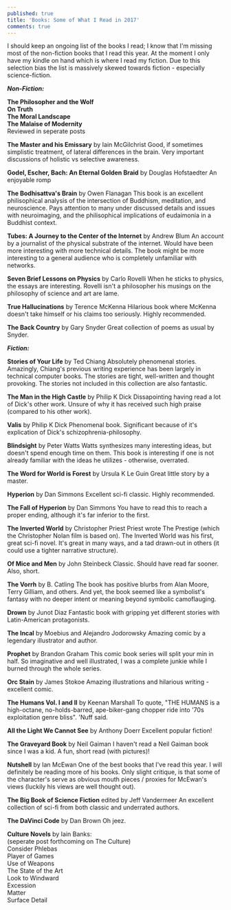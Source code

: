 ```yaml
---
published: true
title: 'Books: Some of What I Read in 2017'
comments: true
---
```

I should keep an ongoing list of the books I read; I know that I'm missing most of the non-fiction books that I read this year. At the moment I only have my kindle on hand which is where I read my fiction. Due to this selection bias the list is massively skewed towards fiction - especially science-fiction.

_**Non-Fiction:**_

**The Philosopher and the Wolf**  
**On Truth**  
**The Moral Landscape**  
**The Malaise of Modernity**  
Reviewed in seperate posts

**The Master and his Emissary** by Iain McGilchrist
Good, if sometimes simplistic treatment, of lateral differences in the brain. Very important discussions of holistic vs selective awareness.

**Godel, Escher, Bach: An Eternal Golden Braid** by Douglas Hofstaedter
An enjoyable romp

**The Bodhisattva's Brain** by Owen Flanagan
This book is an excellent philisophical analysis of the intersection of Buddhism, meditation, and neuroscience. Pays attention to many under discussed details and issues with neuroimaging, and the philisophical implications of eudaimonia in a Buddhist context.

**Tubes: A Journey to the Center of the Internet** by Andrew Blum
An account by a journalist of the physical substrate of the internet. Would have been more interesting with more technical details. The book might be more interesting to a general audience who is completely unfamiliar with networks.

**Seven Brief Lessons on Physics** by Carlo Rovelli
When he sticks to physics, the essays are interesting. Rovelli isn't a philosopher his musings on the philosophy of science and art are lame.

**True Hallucinations** by Terence McKenna
Hilarious book where McKenna doesn't take himself or his claims too seriously. Highly recommended.

**The Back Country** by Gary Snyder
Great collection of poems as usual by Snyder.


_**Fiction:**_

**Stories of Your Life** by Ted Chiang
Absolutely phenomenal stories. Amazingly, Chiang's previous writing experience has been largely in technical computer books. The stories are tight, well-written and thought provoking. The stories not included in this collection are also fantastic.

**The Man in the High Castle** by Philip K Dick
Dissapointing having read a lot of Dick's other work. Unsure of why it has received such high praise (compared to his other work).

**Valis** by Philip K Dick
Phenomenal book. Significant because of it's explication of Dick's schizophrenia-philosophy. 

**Blindsight** by Peter Watts
Watts synthesizes many interesting ideas, but doesn't spend enough time on them. This book is interesting if one is not already familiar with the ideas he utilizes - otherwise, overrated.

**The Word for World is Forest** by Ursula K Le Guin
Great little story by a master.

**Hyperion** by Dan Simmons
Excellent sci-fi classic. Highly recommended.

**The Fall of Hyperion** by Dan Simmons
You have to read this to reach a proper ending, although it's far inferior to the first.

**The Inverted World** by Christopher Priest
Priest wrote The Prestige (which the Christopher Nolan film is based on). The Inverted World was his first, great sci-fi novel. It's great in many ways, and a tad drawn-out in others (it could use a tighter narrative structure).

**Of Mice and Men** by John Steinbeck
Classic. Should have read far sooner. Also, short.

**The Vorrh** by B. Catling
The book has positive blurbs from Alan Moore, Terry Gilliam, and others. And yet, the book seemed like a symbolist's fantasy with no deeper intent or meaning beyond symbolic camoflauging.

**Drown** by Junot Diaz
Fantastic book with gripping yet different stories with Latin-American protagonists.

**The Incal** by Moebius and Alejandro Jodorowsky
Amazing comic by a legendary illustrator and author.

**Prophet** by Brandon Graham
This comic book series will split your min in half. So imaginative and well illustrated, I was a complete junkie while I burned through the whole series.

**Orc Stain** by James Stokoe
Amazing illustrations and hilarious writing - excellent comic.

**The Humans Vol. I and II** by Keenan Marshall
To quote, "THE HUMANS is a high-octane, no-holds-barred, ape-biker-gang chopper ride into '70s exploitation genre bliss". 'Nuff said.

**All the Light We Cannot See** by Anthony Doerr
Excellent popular fiction!

**The Graveyard Book** by Neil Gaiman
I haven't read a Neil Gaiman book since I was a kid. A fun, short read (with pictures)!

**Nutshell** by Ian McEwan
One of the best books that I've read this year. I will definitely be reading more of his books. Only slight critique, is that some of the character's serve as obvious mouth pieces / proxies for McEwan's views (luckily his views are well thought out).

**The Big Book of Science Fiction** edited by Jeff Vandermeer
An excellent collection of sci-fi from both classic and underrated authors.

**The DaVinci Code** by Dan Brown
Oh jeez.

**Culture Novels** by Iain Banks:  
(seperate post forthcoming on The Culture)  
Consider Phlebas  
Player of Games  
Use of Weapons  
The State of the Art  
Look to Windward  
Excession  
Matter  
Surface Detail  